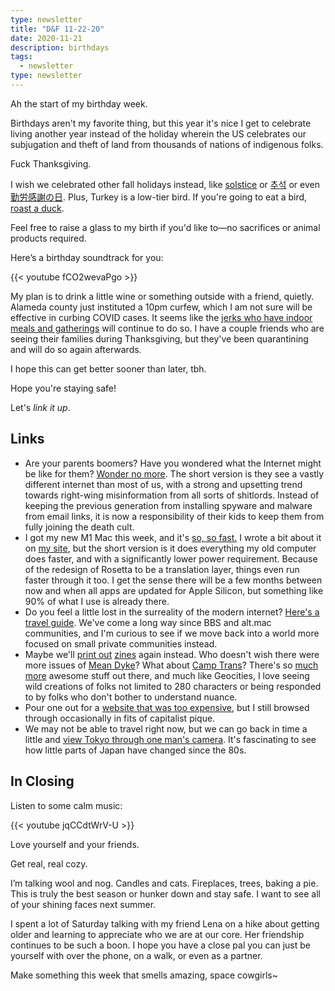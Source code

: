 ```yaml
---
type: newsletter
title: "D&F 11-22-20"
date: 2020-11-21
description: birthdays
tags:
  - newsletter
type: newsletter
---
```


Ah the start of my birthday week. 

Birthdays aren't my favorite thing, but this year it's nice I get to celebrate living another year instead of the holiday wherein the US celebrates our subjugation and theft of land from thousands of nations of indigenous folks. 

Fuck Thanksgiving.

I wish we celebrated other fall holidays instead, like [solstice](https://en.wikipedia.org/wiki/Winter_solstice) or [추석](https://en.wikipedia.org/wiki/Chuseok) or even [勤労感謝の日](https://en.wikipedia.org/wiki/Labor_Thanksgiving_Day). Plus, Turkey is a low-tier bird. If you're going to eat a bird, [roast a duck](https://www.seriouseats.com/2010/09/the-food-lab-how-to-make-peking-duck-at-home.html).

Feel free to raise a glass to my birth if you'd like to—no sacrifices or animal products required.

Here’s a birthday soundtrack for you:

{{< youtube fCO2wevaPgo >}}

My plan is to drink a little wine or something outside with a friend, quietly. Alameda county just instituted a 10pm curfew, which I am not sure will be effective in curbing COVID cases. It seems like the [jerks who have indoor meals and gatherings](https://twitter.com/BillFOXLA/status/1328932610169561090?s=20) will continue to do so. I have a couple friends who are seeing their families during Thanksgiving, but they've been quarantining and will do so again afterwards. 

I hope this can get better sooner than later, tbh.

Hope you're staying safe!

Let's _link it up_. 

## Links

- Are your parents boomers? Have you wondered what the Internet might be like for them? [Wonder no more](https://www.huffpost.com/entry/internet-baby-boomers-misinformation-social-media_n_5f998039c5b6a4a2dc813d3d). The short version is they see a vastly different internet than most of us, with a strong and upsetting trend towards right-wing misinformation from all sorts of shitlords. Instead of keeping the previous generation from installing spyware and malware from email links, it is now a responsibility of their kids to keep them from fully joining the death cult.
- I got my new M1 Mac this week, and it's [so, so fast.](https://www.theverge.com/2020/11/19/21574057/apple-m1-chips-laptop-performance-intel-qualcomm-competition) I wrote a bit about it on [my site](/posts/apple-season/), but the short version is it does everything my old computer does faster, and with a significantly lower power requirement. Because of the redesign of Rosetta to be a translation layer, things even run faster through it too. I get the sense there will be a few months between now and when all apps are updated for Apple Silicon, but something like 90% of what I use is already there.
- Do you feel a little lost in the surreality of the modern internet? [Here's a travel guide](https://aaronzlewis.com/blog/2019/05/29/you-can-handle-the-post-truth/). We've come a long way since BBS and alt.mac communities, and I'm curious to see if we move back into a world more focused on small private communities instead.
- Maybe we'll [print out](http://www.printgrowstrees.org/index.html) [zines](https://archive.qzap.org) again instead. Who doesn't wish there were more issues of [Mean Dyke](https://archive.qzap.org/index.php/Detail/Object/Show/object_id/528)? What about [Camp Trans](https://archive.qzap.org/index.php/Detail/Object/Show/object_id/563)? There's so [much more](https://archive.qzap.org/index.php/Detail/Object/Show/object_id/337) awesome stuff out there, and much like Geocities, I love seeing wild creations of folks not limited to 280 characters or being responded to by folks who don't bother to understand nuance.
- Pour one out for a [website that was too expensive](https://www.needsupply.com), but I still browsed through occasionally in fits of capitalist pique.
- We may not be able to travel right now, but we can go back in time a little and [view Tokyo through one man's camera](https://wimwendersstiftung.de/en/film/tokyo-ga-2/). It's fascinating to see how little parts of Japan have changed since the 80s.

## In Closing

Listen to some calm music:

{{< youtube jqCCdtWrV-U >}}

Love yourself and your friends.

Get real, real cozy.

I’m talking wool and nog. Candles and cats. Fireplaces, trees, baking a pie. This is truly the best season or hunker down and stay safe. I want to see all of your shining faces next summer. 

I spent a lot of Saturday talking with my friend Lena on a hike about getting older and learning to appreciate who we are at our core. Her friendship continues to be such a boon. I hope you have a close pal you can just be yourself with over the phone, on a walk, or even as a partner.

Make something this week that smells amazing, space cowgirls~